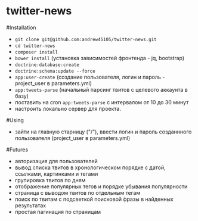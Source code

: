 twitter-news
============

#Installation
* `git clone git@github.com:andrew45105/twitter-news.git`
* `cd twitter-news`
* `composer install`
* `bower install` (установка зависимостей фронтенда - jq, bootstrap)
* `doctrine:database:create`
* `doctrine:schema:update --force`
* `app:user-create` (создание пользователя, логин и пароль - project_user в parameters.yml)
* `app:tweets-parse` (начальный парсинг твитов с целевого аккаунта в базу)
* поставить на cron `app:tweets-parse` с интервалом от 10 до 30 минут
* настроить локально сервер для проекта.

#Using
* зайти на главную старницу ("/"), ввести логин и пароль созданнного пользователя (project_user в parameters.yml)

#Futures
* авторизация для пользователей
* вывод списка твитов в хронологическом порядке с датой, ссылками, картинками и тегами
* групировка твитов по дням
* отображение популярных тегов и порядке убывания популярности
* страница с выводом твитов по отдельным тегам
* поиск по твитам с подсветкой поисковой фразы в найденных результатах
* простая пагинация по страницам
